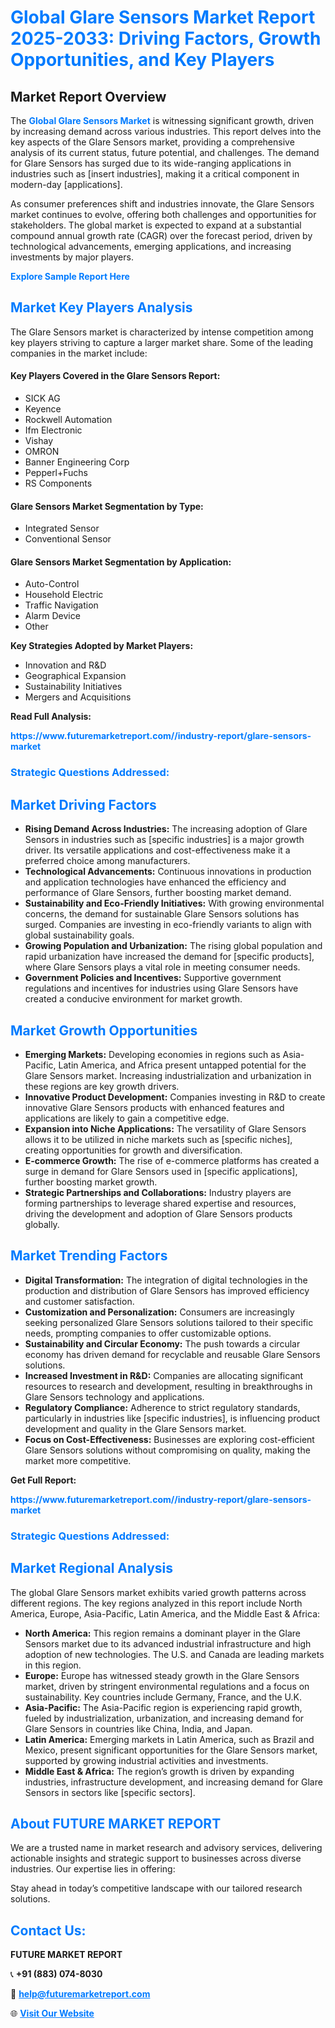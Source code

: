 <h1 style="color: #007BFF;">Global Glare Sensors Market Report 2025-2033: Driving Factors, Growth Opportunities, and Key Players</h1>

<section id="overview">
<h2>Market Report Overview</h2>
<p>The <a href="https://www.futuremarketreport.com//industry-report/glare-sensors-market" style="color: #007BFF; text-decoration: none;"><strong>Global Glare Sensors Market</strong></a> is witnessing significant growth, driven by increasing demand across various industries. This report delves into the key aspects of the Glare Sensors market, providing a comprehensive analysis of its current status, future potential, and challenges. The demand for Glare Sensors has surged due to its wide-ranging applications in industries such as [insert industries], making it a critical component in modern-day [applications].</p>
<p>As consumer preferences shift and industries innovate, the Glare Sensors market continues to evolve, offering both challenges and opportunities for stakeholders. The global market is expected to expand at a substantial compound annual growth rate (CAGR) over the forecast period, driven by technological advancements, emerging applications, and increasing investments by major players.</p>
</section>

<section id="overview">
<p><a href="https://www.futuremarketreport.com//request-sample/reportId=75106" style="color: #007BFF; text-decoration: none;"><strong>Explore Sample Report Here</strong></a></p>
</section>

<section id="key-players">
<h2 style="color: #007BFF;">Market Key Players Analysis</h2>
<p>The Glare Sensors market is characterized by intense competition among key players striving to capture a larger market share. Some of the leading companies in the market include:</p>
<h4>Key Players Covered in the Glare Sensors Report:</h4>
<ul><li>SICK AG</li><li>Keyence</li><li>Rockwell Automation</li><li>Ifm Electronic</li><li>Vishay</li><li>OMRON</li><li>Banner Engineering Corp</li><li>Pepperl+Fuchs</li><li>RS Components</li></ul>
<h4>Glare Sensors Market Segmentation by Type:</h4>
<ul><li>Integrated Sensor</li><li>Conventional Sensor</li></ul>

<h4>Glare Sensors Market Segmentation by Application:</h4>
<ul><li>Auto-Control</li><li>Household Electric</li><li>Traffic Navigation</li><li>Alarm Device</li><li>Other</li></ul>
<p><strong>Key Strategies Adopted by Market Players:</strong></p>
<ul>
<li>Innovation and R&D</li>
<li>Geographical Expansion</li>
<li>Sustainability Initiatives</li>
<li>Mergers and Acquisitions</li>
</ul>
</section>

<section>
<p><strong>Read Full Analysis: </strong></p><a href="https://www.futuremarketreport.com//industry-report/glare-sensors-market" style="color: #007BFF; text-decoration: none;"><strong>https://www.futuremarketreport.com//industry-report/glare-sensors-market</strong></a>
<h3 style="color: #007BFF;">Strategic Questions Addressed:</h3>
</section>

<section id="driving-factors">
<h2 style="color: #007BFF;">Market Driving Factors</h2>
<ul>
<li><strong>Rising Demand Across Industries:</strong> The increasing adoption of Glare Sensors in industries such as [specific industries] is a major growth driver. Its versatile applications and cost-effectiveness make it a preferred choice among manufacturers.</li>
<li><strong>Technological Advancements:</strong> Continuous innovations in production and application technologies have enhanced the efficiency and performance of Glare Sensors, further boosting market demand.</li>
<li><strong>Sustainability and Eco-Friendly Initiatives:</strong> With growing environmental concerns, the demand for sustainable Glare Sensors solutions has surged. Companies are investing in eco-friendly variants to align with global sustainability goals.</li>
<li><strong>Growing Population and Urbanization:</strong> The rising global population and rapid urbanization have increased the demand for [specific products], where Glare Sensors plays a vital role in meeting consumer needs.</li>
<li><strong>Government Policies and Incentives:</strong> Supportive government regulations and incentives for industries using Glare Sensors have created a conducive environment for market growth.</li>
</ul>
</section>

<section id="growth-opportunities">
<h2 style="color: #007BFF;">Market Growth Opportunities</h2>
<ul>
<li><strong>Emerging Markets:</strong> Developing economies in regions such as Asia-Pacific, Latin America, and Africa present untapped potential for the Glare Sensors market. Increasing industrialization and urbanization in these regions are key growth drivers.</li>
<li><strong>Innovative Product Development:</strong> Companies investing in R&D to create innovative Glare Sensors products with enhanced features and applications are likely to gain a competitive edge.</li>
<li><strong>Expansion into Niche Applications:</strong> The versatility of Glare Sensors allows it to be utilized in niche markets such as [specific niches], creating opportunities for growth and diversification.</li>
<li><strong>E-commerce Growth:</strong> The rise of e-commerce platforms has created a surge in demand for Glare Sensors used in [specific applications], further boosting market growth.</li>
<li><strong>Strategic Partnerships and Collaborations:</strong> Industry players are forming partnerships to leverage shared expertise and resources, driving the development and adoption of Glare Sensors products globally.</li>
</ul>
</section>

<section id="trending-factors">
<h2 style="color: #007BFF;">Market Trending Factors</h2>
<ul>
<li><strong>Digital Transformation:</strong> The integration of digital technologies in the production and distribution of Glare Sensors has improved efficiency and customer satisfaction.</li>
<li><strong>Customization and Personalization:</strong> Consumers are increasingly seeking personalized Glare Sensors solutions tailored to their specific needs, prompting companies to offer customizable options.</li>
<li><strong>Sustainability and Circular Economy:</strong> The push towards a circular economy has driven demand for recyclable and reusable Glare Sensors solutions.</li>
<li><strong>Increased Investment in R&D:</strong> Companies are allocating significant resources to research and development, resulting in breakthroughs in Glare Sensors technology and applications.</li>
<li><strong>Regulatory Compliance:</strong> Adherence to strict regulatory standards, particularly in industries like [specific industries], is influencing product development and quality in the Glare Sensors market.</li>
<li><strong>Focus on Cost-Effectiveness:</strong> Businesses are exploring cost-efficient Glare Sensors solutions without compromising on quality, making the market more competitive.</li>
</ul>
</section>

<section>
<p><strong>Get Full Report: </strong></p><a href="https://www.futuremarketreport.com//industry-report/glare-sensors-market" style="color: #007BFF; text-decoration: none;"><strong>https://www.futuremarketreport.com//industry-report/glare-sensors-market</strong></a>
<h3 style="color: #007BFF;">Strategic Questions Addressed:</h3>
</section>


<section id="regional-analysis">
<h2 style="color: #007BFF;">Market Regional Analysis</h2>
<p>The global Glare Sensors market exhibits varied growth patterns across different regions. The key regions analyzed in this report include North America, Europe, Asia-Pacific, Latin America, and the Middle East & Africa:</p>
<ul>
<li><strong>North America:</strong> This region remains a dominant player in the Glare Sensors market due to its advanced industrial infrastructure and high adoption of new technologies. The U.S. and Canada are leading markets in this region.</li>
<li><strong>Europe:</strong> Europe has witnessed steady growth in the Glare Sensors market, driven by stringent environmental regulations and a focus on sustainability. Key countries include Germany, France, and the U.K.</li>
<li><strong>Asia-Pacific:</strong> The Asia-Pacific region is experiencing rapid growth, fueled by industrialization, urbanization, and increasing demand for Glare Sensors in countries like China, India, and Japan.</li>
<li><strong>Latin America:</strong> Emerging markets in Latin America, such as Brazil and Mexico, present significant opportunities for the Glare Sensors market, supported by growing industrial activities and investments.</li>
<li><strong>Middle East & Africa:</strong> The region’s growth is driven by expanding industries, infrastructure development, and increasing demand for Glare Sensors in sectors like [specific sectors].</li>
</ul>
</section>

<footer>
<h2 style="color: #007BFF;">About FUTURE MARKET REPORT</h2>
<p>We are a trusted name in market research and advisory services, delivering actionable insights and strategic support to businesses across diverse industries. Our expertise lies in offering:</p>

<p>Stay ahead in today’s competitive landscape with our tailored research solutions.</p>

<h2 style="color: #007BFF;">Contact Us:</h2>
<p><strong>FUTURE MARKET REPORT</strong></p>
<p>📞 <strong>+91 (883) 074-8030</strong></p>
<p>📧 <strong><a href="mailto:help@futuremarketreport.com" style="color: #007BFF;">help@futuremarketreport.com</a></strong></p>
<p>🌐 <strong><a href="https://www.futuremarketreport.com/" style="color: #007BFF;">Visit Our Website</a></strong></p>
</footer>